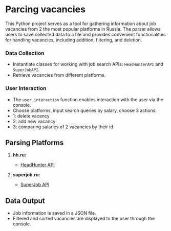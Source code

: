 # Parcing vacancies

This Python project serves as a tool for gathering information about job vacancies from 2 the most popular platforms in Russia. The parser allows users to save collected data to a file and provides convenient functionalities for handling vacancies, including addition, filtering, and deletion.



### Data Collection

- Instantiate classes for working with job search APIs: `HeadHunterAPI` and `SuperJobAPI`.
- Retrieve vacancies from different platforms.



### User Interaction

- The `user_interaction` function enables interaction with the user via the console.
- Choose platforms, input search queries by salary, choose 3 actions:
- 1: delete vacancy 
- 2: add new vacancy
- 3: comparing salaries of 2 vacancies by their id 



## Parsing Platforms

1. **hh.ru:**
   - [HeadHunter API](https://github.com/hhru/api)

2. **superjob.ru:**
   - [SuperJob API](https://api.superjob.ru/)

## Data Output

- Job information is saved in a JSON file.
- Filtered and sorted vacancies are displayed to the user through the console.